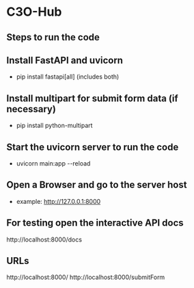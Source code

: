 # C3O-Hub
## Steps to run the code

## Install FastAPI and uvicorn
- pip install fastapi[all] (includes both)

## Install multipart for submit form data (if necessary)
- pip install python-multipart

## Start the uvicorn server to run the code
- uvicorn main:app --reload

## Open a Browser and go to the server host
- example: http://127.0.0.1:8000

## For testing open the interactive API docs
http://localhost:8000/docs

## URLs
http://localhost:8000/
http://localhost:8000/submitForm